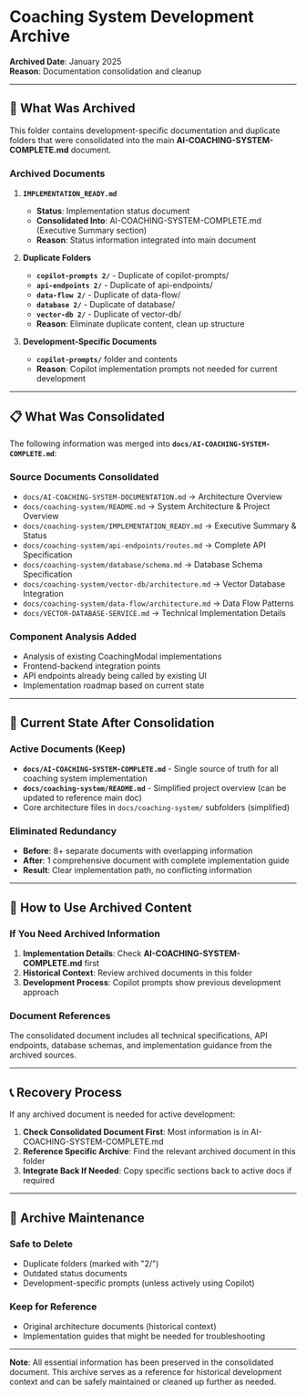 # Coaching System Development Archive

**Archived Date**: January 2025  
**Reason**: Documentation consolidation and cleanup

---

## 📁 **What Was Archived**

This folder contains development-specific documentation and duplicate folders that were consolidated into the main **AI-COACHING-SYSTEM-COMPLETE.md** document.

### **Archived Documents**

1. **`IMPLEMENTATION_READY.md`**
   - **Status**: Implementation status document
   - **Consolidated Into**: AI-COACHING-SYSTEM-COMPLETE.md (Executive Summary section)
   - **Reason**: Status information integrated into main document

2. **Duplicate Folders**
   - **`copilot-prompts 2/`** - Duplicate of copilot-prompts/
   - **`api-endpoints 2/`** - Duplicate of api-endpoints/
   - **`data-flow 2/`** - Duplicate of data-flow/
   - **`database 2/`** - Duplicate of database/
   - **`vector-db 2/`** - Duplicate of vector-db/
   - **Reason**: Eliminate duplicate content, clean up structure

3. **Development-Specific Documents**
   - **`copilot-prompts/`** folder and contents
   - **Reason**: Copilot implementation prompts not needed for current development

---

## 📋 **What Was Consolidated**

The following information was merged into **`docs/AI-COACHING-SYSTEM-COMPLETE.md`**:

### **Source Documents Consolidated**
- `docs/AI-COACHING-SYSTEM-DOCUMENTATION.md` → Architecture Overview
- `docs/coaching-system/README.md` → System Architecture & Project Overview  
- `docs/coaching-system/IMPLEMENTATION_READY.md` → Executive Summary & Status
- `docs/coaching-system/api-endpoints/routes.md` → Complete API Specification
- `docs/coaching-system/database/schema.md` → Database Schema Specification
- `docs/coaching-system/vector-db/architecture.md` → Vector Database Integration
- `docs/coaching-system/data-flow/architecture.md` → Data Flow Patterns
- `docs/VECTOR-DATABASE-SERVICE.md` → Technical Implementation Details

### **Component Analysis Added**
- Analysis of existing CoachingModal implementations
- Frontend-backend integration points
- API endpoints already being called by existing UI
- Implementation roadmap based on current state

---

## 🎯 **Current State After Consolidation**

### **Active Documents (Keep)**
- **`docs/AI-COACHING-SYSTEM-COMPLETE.md`** - Single source of truth for all coaching system implementation
- **`docs/coaching-system/README.md`** - Simplified project overview (can be updated to reference main doc)
- Core architecture files in `docs/coaching-system/` subfolders (simplified)

### **Eliminated Redundancy**
- **Before**: 8+ separate documents with overlapping information
- **After**: 1 comprehensive document with complete implementation guide
- **Result**: Clear implementation path, no conflicting information

---

## 🔄 **How to Use Archived Content**

### **If You Need Archived Information**
1. **Implementation Details**: Check **AI-COACHING-SYSTEM-COMPLETE.md** first
2. **Historical Context**: Review archived documents in this folder
3. **Development Process**: Copilot prompts show previous development approach

### **Document References**
The consolidated document includes all technical specifications, API endpoints, database schemas, and implementation guidance from the archived sources.

---

## 📞 **Recovery Process**

If any archived document is needed for active development:

1. **Check Consolidated Document First**: Most information is in AI-COACHING-SYSTEM-COMPLETE.md
2. **Reference Specific Archive**: Find the relevant archived document in this folder
3. **Integrate Back If Needed**: Copy specific sections back to active docs if required

---

## 🧹 **Archive Maintenance**

### **Safe to Delete**
- Duplicate folders (marked with "2/")
- Outdated status documents
- Development-specific prompts (unless actively using Copilot)

### **Keep for Reference**
- Original architecture documents (historical context)
- Implementation guides that might be needed for troubleshooting

---

**Note**: All essential information has been preserved in the consolidated document. This archive serves as a reference for historical development context and can be safely maintained or cleaned up further as needed.